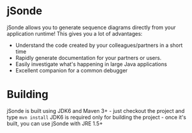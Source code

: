 jSonde
============
jSonde allows you to generate sequence diagrams directly from your application runtime! This gives you a lot of advantages:
 * Understand the code created by your colleagues/partners in a short time
 * Rapidly generate documentation for your partners or users.
 * Easily investigate what's happening in large Java applications
 * Excellent companion for a common debugger

Building
============
jSonde is built using JDK6 and Maven 3+ - just checkout the project and type `mvn install`
JDK6 is required only for building the project - once it's built, you can use jSonde with JRE 1.5+